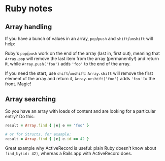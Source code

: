 # Ruby notes

## Array handling
If you have a bunch of values in an array, `pop`/`push` and
`shift`/`unshift` will help:

Ruby's `pop`/`push` work on the end of the array (last in, first out),
meaning that `Array.pop` will remove the last item from the array
(permanently!) and return it, while `Array.push('foo')` adds `'foo'` to
the end of the array.

If you need the start, use `shift`/`unshift`: `Array.shift` will remove
the first element of the array and return it, `Array.unshift('foo')`
adds `'foo'` to the front. Magic!

## Array searching
So you have an array with loads of content and are looking for a
particular entry? Do this:
``` ruby
result = Array.find { |e| e == 'foo' }

# or for Structs, for example:
result = Array.find { |e| e.id == 42 }
```

Great example why ActiveRecord is useful: plain Ruby doesn't know about
`find_by(id: 42)`, whereas a Rails app with ActiveRecord does.
